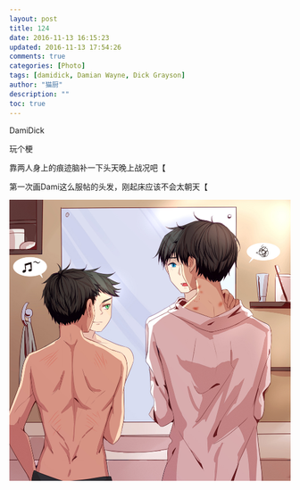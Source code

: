 ```yaml
---
layout: post
title: 124
date: 2016-11-13 16:15:23
updated: 2016-11-13 17:54:26
comments: true
categories: [Photo]
tags: [damidick, Damian Wayne, Dick Grayson]
author: "猫厨"
description: ""
toc: true
---
```


<p>DamiDick</p> 
<p>玩个梗</p> 
<p>靠两人身上的痕迹脑补一下头天晚上战况吧【</p> 
<p>第一次画Dami这么服帖的头发，刚起床应该不会太朝天【</p>

![](https://raw.githubusercontent.com/alicewish/meowchain247/master/img_cVZNdzJtQk9JV2Y3T1NTS1E2QzY3eEk3Y0JXdXJiRHo4a1J4UGpleVFJOUVTSVZyZDhHYXNRPT0.jpg)